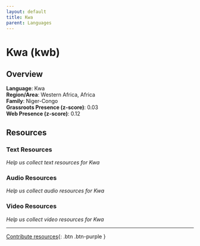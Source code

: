 ```yaml
---
layout: default
title: Kwa
parent: Languages
---
```


# Kwa (kwb)

## Overview

**Language**: Kwa  
**Region/Area**: Western Africa, Africa  
**Family**: Niger-Congo  
**Grassroots Presence (z-score)**: 0.03  
**Web Presence (z-score)**: 0.12  

## Resources

### Text Resources
*Help us collect text resources for Kwa*

### Audio Resources
*Help us collect audio resources for Kwa*

### Video Resources
*Help us collect video resources for Kwa*

---

[Contribute resources](https://forms.office.com/e/1SfLJx3u1r){: .btn .btn-purple }
